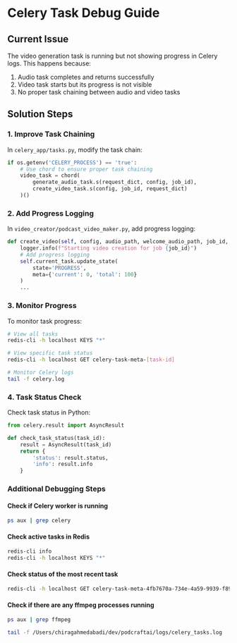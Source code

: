 # Celery Task Debug Guide

## Current Issue
The video generation task is running but not showing progress in Celery logs. This happens because:

1. Audio task completes and returns successfully
2. Video task starts but its progress is not visible
3. No proper task chaining between audio and video tasks

## Solution Steps

### 1. Improve Task Chaining
In `celery_app/tasks.py`, modify the task chain:

```python
if os.getenv('CELERY_PROCESS') == 'true':
    # Use chord to ensure proper task chaining
    video_task = chord(
        generate_audio_task.s(request_dict, config, job_id),
        create_video_task.s(config, job_id, request_dict)
    )()
```

### 2. Add Progress Logging
In `video_creator/podcast_video_maker.py`, add progress logging:

```python
def create_video(self, config, audio_path, welcome_audio_path, job_id, request_dict):
    logger.info(f"Starting video creation for job {job_id}")
    # Add progress logging
    self.current_task.update_state(
        state='PROGRESS',
        meta={'current': 0, 'total': 100}
    )
    ...
```

### 3. Monitor Progress
To monitor task progress:

```bash
# View all tasks
redis-cli -h localhost KEYS "*"

# View specific task status
redis-cli -h localhost GET celery-task-meta-[task-id]

# Monitor Celery logs
tail -f celery.log
```

### 4. Task Status Check
Check task status in Python:

```python
from celery.result import AsyncResult

def check_task_status(task_id):
    result = AsyncResult(task_id)
    return {
        'status': result.status,
        'info': result.info
    }
```

### Additional Debugging Steps

#### Check if Celery worker is running
```bash
ps aux | grep celery
```

#### Check active tasks in Redis
```bash
redis-cli info
redis-cli -h localhost KEYS "*"
```

#### Check status of the most recent task
```bash
redis-cli -h localhost GET celery-task-meta-4fb7670a-734e-4a59-9939-f8933f06c370
```

#### Check if there are any ffmpeg processes running
```bash
ps aux | grep ffmpeg

tail -f /Users/chiragahmedabadi/dev/podcraftai/logs/celery_tasks.log
```